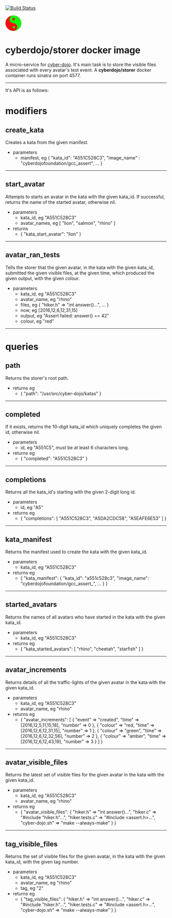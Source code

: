 
[![Build Status](https://travis-ci.org/cyber-dojo/storer.svg?branch=master)](https://travis-ci.org/cyber-dojo/storer)

<img src="https://raw.githubusercontent.com/cyber-dojo/nginx/master/images/home_page_logo.png" alt="cyber-dojo yin/yang logo" width="50px" height="50px"/>

# cyberdojo/storer docker image

A micro-service for [cyber-dojo](http://cyber-dojo.org).
It's main task is to store the visible files associated with every avatar's test event.
A **cyberdojo/storer** docker container runs sinatra on port 4577.

- - - -

It's API is as follows:

# modifiers

## create_kata
Creates a kata from the given manifest.
- parameters
  * manifest, eg  {
      "kata_id": "A551C528C3",
      "image_name" : "cyberdojofoundation/gcc_assert",
      ...
    }

- - - -

## start_avatar
Attempts to starts an avatar in the kata with the given kata_id.
If successful, returns the name of the started avatar, otherwise nil.
- parameters
  * kata_id, eg "A551C528C3"
  * avatar_names, eg [ "lion", "salmon", "rhino" ]
- returns
  * { "kata_start_avatar": "lion" }

- - - -

## avatar_ran_tests
Tells the storer that the given avatar, in the kata with the given kata_id,
submitted the given visible files, at the given time, which produced the given
output, with the given colour.
- parameters
  * kata_id, eg "A551C528C3"
  * avatar_name, eg "rhino"
  * files, eg { "hiker.h" => "int answer()...", ... }
  * now, eg [2016,12,6,12,31,15]
  * output, eg "Assert failed: answer() == 42"
  * colour, eg "red"

- - - -

# queries

## path
Returns the storer's root path.
- returns eg
  * { "path": "/usr/src/cyber-dojo/katas"  }

- - - -

## completed
If it exists, returns the 10-digit kata_id which uniquely completes the given id, otherwise nil.
- parameters
  * id, eg "A551C5", must be at least 6 characters long.
- returns eg
  * { "completed": "A551C528C3"  }

- - - -

## completions
Returns all the kata_id's starting with the given 2-digit long id.
- parameters
  * id, eg "A5"
- returns eg
  * { "completions": [ "A551C528C3", "A5DA2CDC58", "A5EAFE6E53" ]  }

- - - -

## kata_manifest
Returns the manifest used to create the kata with the given kata_id.
- parameters
  * kata_id, eg "A551C528C3"
- returns eg
  * { "kata_manifest": {
        "kata_id": "a551c528c3",
        "image_name": "cyberdojofoundation/gcc_assert_",
        ...
      }
    }

- - - -

## started_avatars
Returns the names of all avatars who have started in the kata with the given kata_id.
- parameters
  * kata_id, eg "A551C528C3"
- returns eg
  * { "kata_started_avatars": [ "rhino", "cheetah", "starfish" ] }

- - - -

## avatar_increments
Returns details of all the traffic-lights of the given avatar in the kata with the given kata_id.
- parameters
  * kata_id, eg "A551C528C3"
  * avatar_name, eg "rhino"
- returns eg
  * { "avatar_increments": [
        { "event"  => "created", "time" => [2016,12,5,11,15,18], "number" => 0 },
        { "colour" => "red,      "time" => [2016,12,6,12,31,15], "number" => 1 },
        { "colour" => "green",   "time" => [2016,12,6,12,32,56], "number" => 2 },
        { "colour" => "amber",   "time" => [2016,12,6,12,43,19], "number" => 3 }
      ]
    }

- - - -

## avatar_visible_files
Returns the latest set of visible files for the given avatar in the kata with the given kata_id.
- parameters
  * kata_id, eg "A551C528C3"
  * avatar_name, eg "rhino"
- returns eg
  * { "avatar_visible_files": {
         "hiker.h" => "int answer()...",
         "hiker.c" => "#include \"hiker.h\"...",
         "hiker.tests.c" => "#include <assert.h>...",
         "cyber-dojo.sh" => "make --always-make"
      }
    }

- - - -

## tag_visible_files
Returns the set of visible files for the given avatar, in the kata with the given kata_id,
with the given tag number.
- parameters
  * kata_id, eg "A551C528C3"
  * avatar_name, eg "rhino"
  * tag, eg "2"
- returns eg
  * { "tag_visible_files": {
         "hiker.h" => "int answer()...",
         "hiker.c" => "#include \"hiker.h\"...",
         "hiker.tests.c" => "#include <assert.h>...",
         "cyber-dojo.sh" => "make --always-make"
      }
    }

